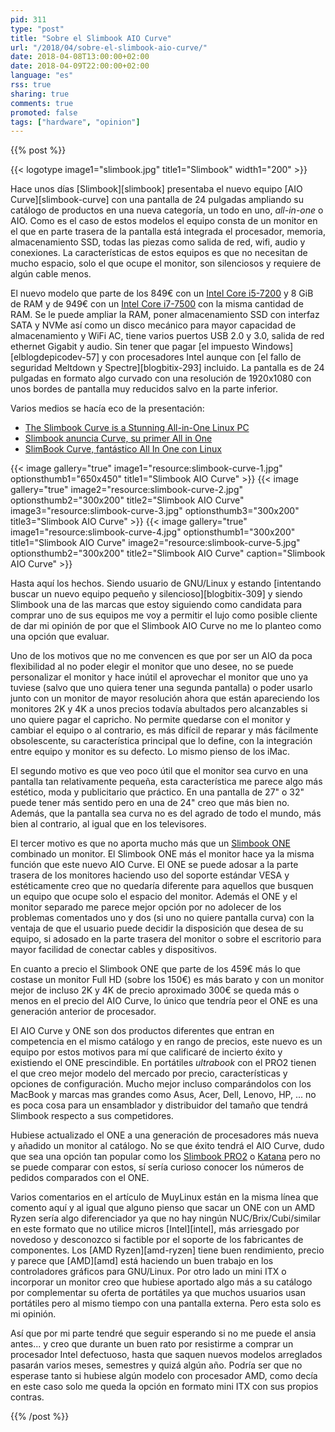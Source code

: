```yaml
---
pid: 311
type: "post"
title: "Sobre el Slimbook AIO Curve"
url: "/2018/04/sobre-el-slimbook-aio-curve/"
date: 2018-04-08T13:00:00+02:00
date: 2018-04-09T22:00:00+02:00
language: "es"
rss: true
sharing: true
comments: true
promoted: false
tags: ["hardware", "opinion"]
---
```


{{% post %}}

{{< logotype image1="slimbook.jpg" title1="Slimbook" width1="200" >}}

Hace unos días [Slimbook][slimbook] presentaba el nuevo equipo [AIO Curve][slimbook-curve] con una pantalla de 24 pulgadas ampliando su catálogo de productos en una nueva categoría, un todo en uno, _all-in-one_ o AIO. Como es el caso de estos modelos el equipo consta de un monitor en el que en parte trasera de la pantalla está integrada el procesador, memoria, almacenamiento SSD, todas las piezas como salida de red, wifi, audio y conexiones. La características de estos equipos es que no necesitan de mucho espacio, solo el que ocupe el monitor, son silenciosos y requiere de algún cable menos.

El nuevo modelo que parte de los 849€ con un [Intel Core i5-7200](https://ark.intel.com/es-es/products/95443/Intel-Core-i5-7200U-Processor-3M-Cache-up-to-3_10-GHz) y 8 GiB de RAM y de 949€ con un [Intel Core i7-7500](https://ark.intel.com/es-es/products/95451/Intel-Core-i7-7500U-Processor-4M-Cache-up-to-3_50-GHz-) con la misma cantidad de RAM. Se le puede ampliar la RAM, poner almacenamiento SSD con interfaz SATA y NVMe así como un disco mecánico para mayor capacidad de almacenamiento y WiFi AC, tiene varios puertos USB 2.0 y 3.0, salida de red ethernet Gigabit y audio. Sin tener que pagar [el impuesto Windows][elblogdepicodev-57] y con procesadores Intel aunque con [el fallo de seguridad Meltdown y Spectre][blogbitix-293] incluido. La pantalla es de 24 pulgadas en formato algo curvado con una resolución de 1920x1080 con unos bordes de pantalla muy reducidos salvo en la parte inferior.

Varios medios se hacía eco de la presentación:

* [The Slimbook Curve is a Stunning All-in-One Linux PC](https://www.omgubuntu.co.uk/2018/04/the-slimbook-curve-is-a-stunning-all-in-one-linux-pc)
* [Slimbook anuncia Curve, su primer All in One](https://www.muylinux.com/2018/04/03/slimbook-curve-aio/)
* [SlimBook Curve, fantástico All In One con Linux](https://www.gizlogic.com/slimbook-curve-un-fantastico-all-in-one/)

{{< image
    gallery="true"
    image1="resource:slimbook-curve-1.jpg" optionsthumb1="650x450" title1="Slimbook AIO Curve" >}}
{{< image
    gallery="true"
    image2="resource:slimbook-curve-2.jpg" optionsthumb2="300x200" title2="Slimbook AIO Curve"
    image3="resource:slimbook-curve-3.jpg" optionsthumb3="300x200" title3="Slimbook AIO Curve" >}}
{{< image
    gallery="true"
    image1="resource:slimbook-curve-4.jpg" optionsthumb1="300x200" title1="Slimbook AIO Curve"
    image2="resource:slimbook-curve-5.jpg" optionsthumb2="300x200" title2="Slimbook AIO Curve"
    caption="Slimbook AIO Curve" >}}

Hasta aquí los hechos. Siendo usuario de GNU/Linux y estando [intentando buscar un nuevo equipo pequeño y silencioso][blogbitix-309] y siendo Slimbook una de las marcas que estoy siguiendo como candidata para comprar uno de sus equipos me voy a permitir el lujo como posible cliente de dar mi opinión de por que el Slimbook AIO Curve no me lo planteo como una opción que evaluar.

Uno de los motivos que no me convencen es que por ser un AIO da poca flexibilidad al no poder elegir el monitor que uno desee, no se puede personalizar el monitor y hace inútil el aprovechar el monitor que uno ya tuviese (salvo que uno quiera tener una segunda pantalla) o poder usarlo junto con un monitor de mayor resolución ahora que están apareciendo los monitores 2K y 4K a unos precios todavía abultados pero alcanzables si uno quiere pagar el capricho. No permite quedarse con el monitor y cambiar el equipo o al contrario, es más difícil de reparar y más fácilmente obsolescente, su característica principal que lo define, con la integración entre equipo y monitor es su defecto. Lo mismo pienso de los iMac.

El segundo motivo es que veo poco útil que el monitor sea curvo en una pantalla tan relativamente pequeña, esta característica me parece algo más estético, moda y publicitario que práctico. En una pantalla de 27" o 32" puede tener más sentido pero en una de 24" creo que más bien no. Además, que la pantalla sea curva no es del agrado de todo el mundo, más bien al contrario, al igual que en los televisores.

El tercer motivo es que no aporta mucho más que un [Slimbook ONE](https://slimbook.es/one-minipc-potente) combinado un monitor. El Slimbook ONE más el monitor hace ya la misma función que este nuevo AIO Curve. El ONE se puede adosar a la parte trasera de los monitores haciendo uso del soporte estándar VESA y estéticamente creo que no quedaría diferente para aquellos que busquen un equipo que ocupe solo el espacio del monitor. Además el ONE y el monitor separado me parece mejor opción por no adolecer de los problemas comentados uno y dos (si uno no quiere pantalla curva) con la ventaja de que el usuario puede decidir la disposición que desea de su equipo, si adosado en la parte trasera del monitor o sobre el escritorio para mayor facilidad de conectar cables y dispositivos.

En cuanto a precio el Slimbook ONE que parte de los 459€ más lo que costase un monitor Full HD (sobre los 150€) es más barato y con un monitor mejor de incluso 2K y 4K de precio aproximado 300€ se queda más o menos en el precio del AIO Curve, lo único que tendría peor el ONE es una generación anterior de procesador.

El AIO Curve y ONE son dos productos diferentes que entran en competencia en el mismo catálogo y en rango de precios, este nuevo es un equipo por estos motivos para mí que calificaré de incierto éxito y existiendo el ONE prescindible. En portátiles _ultrabook_ con el PRO2 tienen el que creo mejor modelo del mercado por precio, características y opciones de configuración. Mucho mejor incluso comparándolos con los MacBook y marcas mas grandes como Asus, Acer, Dell, Lenovo, HP, ... no es poca cosa para un ensamblador y distribuidor del tamaño que tendrá Slimbook respecto a sus competidores.

Hubiese actualizado el ONE a una generación de procesadores más nueva y añadido un monitor al catálogo. No se que éxito tendrá el AIO Curve, dudo que sea una opción tan popular como los [Slimbook PRO2](https://slimbook.es/pro-ultrabook-13-aluminio) o [Katana](https://slimbook.es/katana-2-ultrabook-de-aluminio) pero no se puede comparar con estos, sí sería curioso conocer los números de pedidos comparados con el ONE.

Varios comentarios en el artículo de MuyLinux están en la misma línea que comento aquí y al igual que alguno pienso que sacar un ONE con un AMD Ryzen sería algo diferenciador ya que no hay ningún NUC/Brix/Cubi/similar en este formato que no utilice micros [Intel][intel], más arriesgado por novedoso y desconozco si factible por el soporte de los fabricantes de componentes. Los [AMD Ryzen][amd-ryzen] tiene buen rendimiento, precio y parece que [AMD][amd] está haciendo un buen trabajo en los controladores gráficos para GNU/Linux. Por otro lado un mini ITX o incorporar un monitor creo que hubiese aportado algo más a su catálogo por complementar su oferta de portátiles ya que muchos usuarios usan portátiles pero al mismo tiempo con una pantalla externa. Pero esta solo es mi opinión.

Así que por mi parte tendré que seguir esperando si no me puede el ansia antes... y creo que durante un buen rato por resistirme a comprar un procesador Intel defectuoso, hasta que saquen nuevos modelos arreglados pasarán varios meses, semestres y quizá algún año. Podría ser que no esperase tanto si hubiese algún modelo con procesador AMD, como decía en este caso solo me queda la opción en formato mini ITX con sus propios contras.

{{% /post %}}

